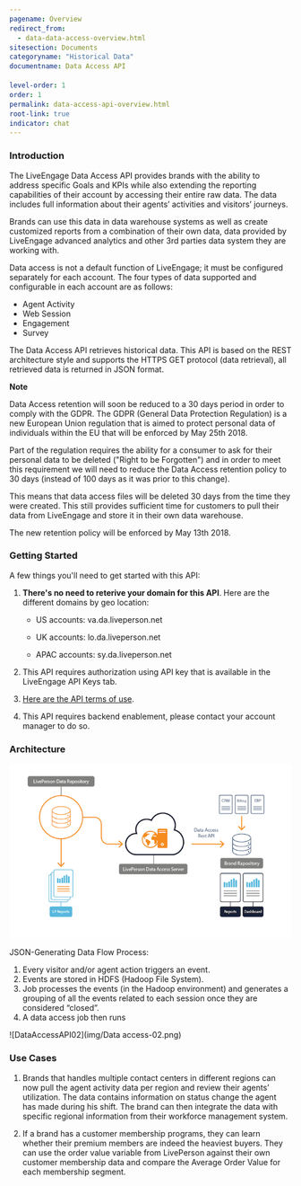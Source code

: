 ```yaml
---
pagename: Overview
redirect_from:
  - data-data-access-overview.html
sitesection: Documents
categoryname: "Historical Data"
documentname: Data Access API

level-order: 1
order: 1
permalink: data-access-api-overview.html
root-link: true
indicator: chat
---
```


### Introduction

The LiveEngage Data Access API provides brands with the ability to address specific Goals and KPIs while also extending the reporting capabilities of their account by accessing their entire raw data. The data includes full information about their agents’ activities and visitors’ journeys.

Brands can use this data in data warehouse systems as well as create customized reports from a combination of their own data, data provided by LiveEngage advanced analytics and other 3rd parties data system they are working with.

Data access is not a default function of LiveEngage; it must be configured separately for each account.
The four types of data supported and configurable in each account are as follows:

* Agent Activity
* Web Session
* Engagement
* Survey

The Data Access API retrieves historical data. This API is based on the REST architecture style and supports the HTTPS GET protocol (data retrieval), all retrieved data is returned in JSON format.

**Note** 

Data Access retention will soon be reduced to a 30 days period in order to comply with the GDPR. The GDPR (General Data Protection Regulation) is a new European Union regulation that is aimed to protect personal data of individuals within the EU that will be enforced by May 25th 2018.

Part of the regulation requires the ability for a consumer to ask for their personal data to be deleted ("Right to be Forgotten") and in order to meet this requirement we will need to reduce the Data Access retention policy to 30 days (instead of 100 days as it was prior to this change).

This means that data access files will be deleted 30 days from the time they were created. This still provides sufficient time for customers to pull their data from LiveEngage and store it in their own data warehouse.

The new retention policy will be enforced by May 13th 2018.

### Getting Started

A few things you'll need to get started with this API:

1. **There's no need to reterive your domain for this API**. Here are the different domains by geo location:

	* US accounts: va.da.liveperson.net

	* UK accounts: lo.da.liveperson.net

	* APAC accounts: sy.da.liveperson.net

2. This API requires authorization using API key that is available in the LiveEngage API Keys tab.

3. [Here are the API terms of use](https://www.liveperson.com/policies/apitou).  

4. This API requires backend enablement, please contact your account manager to do so. 


### Architecture

![DataAccessAPI](img/dataaccess.png)

JSON-Generating Data Flow Process:

1. Every visitor and/or agent action triggers an event.
2. Events are stored in HDFS (Hadoop File System).
3. Job processes the events (in the Hadoop environment) and generates a grouping of all the events related to each session once they are considered “closed”.
4. A data access job then runs

![DataAccessAPI02](img/Data access-02.png)


### Use Cases

1. Brands that handles multiple contact centers in different regions can now pull the agent activity data per region and review their agents’ utilization. The data contains information on status change the agent has made during his shift. The brand can then integrate the data with specific regional information from their workforce management system.

2. If a brand has a customer membership programs, they can learn whether their premium members are indeed the heaviest buyers. They can use the order value variable from LivePerson against their own customer membership data and compare the Average Order Value for each membership segment.
